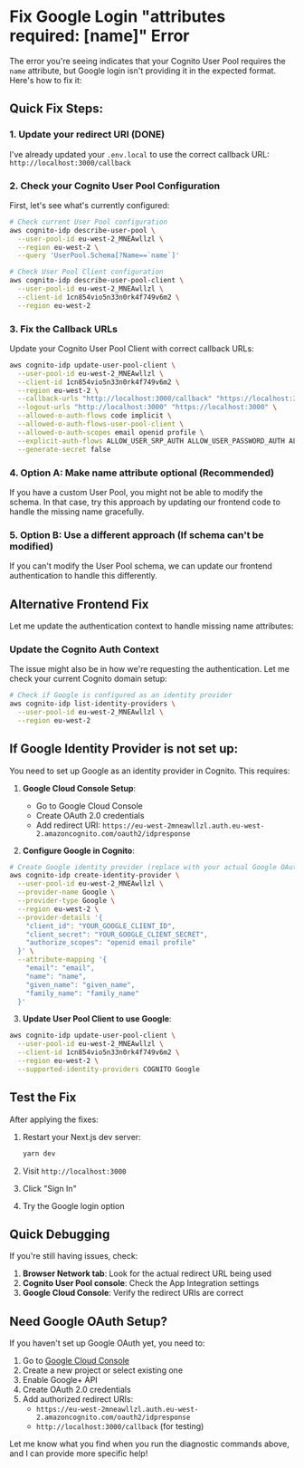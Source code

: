 # Fix Google Login "attributes required: [name]" Error

The error you're seeing indicates that your Cognito User Pool requires the `name` attribute, but Google login isn't providing it in the expected format. Here's how to fix it:

## Quick Fix Steps:

### 1. Update your redirect URI (DONE)
I've already updated your `.env.local` to use the correct callback URL: `http://localhost:3000/callback`

### 2. Check your Cognito User Pool Configuration

First, let's see what's currently configured:

```bash
# Check current User Pool configuration
aws cognito-idp describe-user-pool \
  --user-pool-id eu-west-2_MNEAwllzl \
  --region eu-west-2 \
  --query 'UserPool.Schema[?Name==`name`]'

# Check User Pool Client configuration
aws cognito-idp describe-user-pool-client \
  --user-pool-id eu-west-2_MNEAwllzl \
  --client-id 1cn854vio5n33n0rk4f749v6m2 \
  --region eu-west-2
```

### 3. Fix the Callback URLs

Update your Cognito User Pool Client with correct callback URLs:

```bash
aws cognito-idp update-user-pool-client \
  --user-pool-id eu-west-2_MNEAwllzl \
  --client-id 1cn854vio5n33n0rk4f749v6m2 \
  --region eu-west-2 \
  --callback-urls "http://localhost:3000/callback" "https://localhost:3000/callback" \
  --logout-urls "http://localhost:3000" "https://localhost:3000" \
  --allowed-o-auth-flows code implicit \
  --allowed-o-auth-flows-user-pool-client \
  --allowed-o-auth-scopes email openid profile \
  --explicit-auth-flows ALLOW_USER_SRP_AUTH ALLOW_USER_PASSWORD_AUTH ALLOW_REFRESH_TOKEN_AUTH \
  --generate-secret false
```

### 4. Option A: Make name attribute optional (Recommended)

If you have a custom User Pool, you might not be able to modify the schema. In that case, try this approach by updating our frontend code to handle the missing name gracefully.

### 5. Option B: Use a different approach (If schema can't be modified)

If you can't modify the User Pool schema, we can update our frontend authentication to handle this differently.

## Alternative Frontend Fix

Let me update the authentication context to handle missing name attributes:

### Update the Cognito Auth Context

The issue might also be in how we're requesting the authentication. Let me check your current Cognito domain setup:

```bash
# Check if Google is configured as an identity provider
aws cognito-idp list-identity-providers \
  --user-pool-id eu-west-2_MNEAwllzl \
  --region eu-west-2
```

## If Google Identity Provider is not set up:

You need to set up Google as an identity provider in Cognito. This requires:

1. **Google Cloud Console Setup**:
   - Go to Google Cloud Console
   - Create OAuth 2.0 credentials
   - Add redirect URI: `https://eu-west-2mneawllzl.auth.eu-west-2.amazoncognito.com/oauth2/idpresponse`

2. **Configure Google in Cognito**:
```bash
# Create Google identity provider (replace with your actual Google OAuth credentials)
aws cognito-idp create-identity-provider \
  --user-pool-id eu-west-2_MNEAwllzl \
  --provider-name Google \
  --provider-type Google \
  --region eu-west-2 \
  --provider-details '{
    "client_id": "YOUR_GOOGLE_CLIENT_ID",
    "client_secret": "YOUR_GOOGLE_CLIENT_SECRET",
    "authorize_scopes": "openid email profile"
  }' \
  --attribute-mapping '{
    "email": "email",
    "name": "name",
    "given_name": "given_name",
    "family_name": "family_name"
  }'
```

3. **Update User Pool Client to use Google**:
```bash
aws cognito-idp update-user-pool-client \
  --user-pool-id eu-west-2_MNEAwllzl \
  --client-id 1cn854vio5n33n0rk4f749v6m2 \
  --region eu-west-2 \
  --supported-identity-providers COGNITO Google
```

## Test the Fix

After applying the fixes:

1. Restart your Next.js dev server:
   ```bash
   yarn dev
   ```

2. Visit `http://localhost:3000`
3. Click "Sign In"
4. Try the Google login option

## Quick Debugging

If you're still having issues, check:

1. **Browser Network tab**: Look for the actual redirect URL being used
2. **Cognito User Pool console**: Check the App Integration settings
3. **Google Cloud Console**: Verify the redirect URIs are correct

## Need Google OAuth Setup?

If you haven't set up Google OAuth yet, you need to:

1. Go to [Google Cloud Console](https://console.cloud.google.com/)
2. Create a new project or select existing one
3. Enable Google+ API
4. Create OAuth 2.0 credentials
5. Add authorized redirect URIs:
   - `https://eu-west-2mneawllzl.auth.eu-west-2.amazoncognito.com/oauth2/idpresponse`
   - `http://localhost:3000/callback` (for testing)

Let me know what you find when you run the diagnostic commands above, and I can provide more specific help!